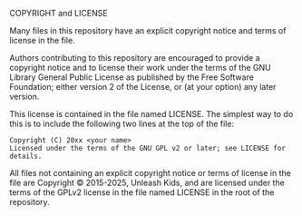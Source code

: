 COPYRIGHT and LICENSE

Many files in this repository have an explicit copyright notice and terms of
license in the file.

Authors contributing to this repository are encouraged to provide a copyright
notice and to license their work under the terms of the GNU Library General
Public License as published by the Free Software Foundation; either version 2
of the License, or (at your option) any later version.  

This license is contained in the file named LICENSE.  The simplest way to do
this is to include the following two lines at the top of the file:

    Copyright (C) 20xx <your name>
    Licensed under the terms of the GNU GPL v2 or later; see LICENSE for details.

All files not containing an explicit copyright notice or terms of license in
the file are Copyright © 2015-2025, Unleash Kids, and are licensed under the
terms of the GPLv2 license in the file named LICENSE in the root of the
repository.
